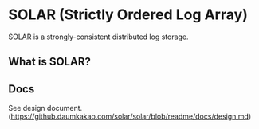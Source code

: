 # SOLAR (Strictly Ordered Log Array)

SOLAR is a strongly-consistent distributed log storage.

## What is SOLAR?

## Docs

See design document. (https://github.daumkakao.com/solar/solar/blob/readme/docs/design.md)

